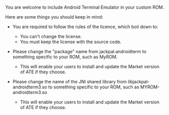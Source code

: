 You are welcome to include Android Terminal Emulator in your custom ROM.

Here are some things you should keep in mind:

* You are required to follow the rules of the licence, which boil down to:
  * You can't change the license.
  * You must keep the license with the source code.

* Please change the "package" name from jackpal.androidterm to something specific to your ROM, such as MyROM.
  * This will enable your users to install and update the Market version of ATE if they choose.

* Please change the name of the JNI shared library from libjackpal-androidterm3.so to something specific to your ROM, such as MYROM-androidterm3.so
  * This will enable your users to install and update the Market version of ATE if they choose.
